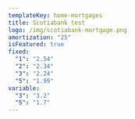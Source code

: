 ```yaml
---
templateKey: home-mortgages
title: Scotiabank test
logo: /img/scotiabank-mortgage.png
amortization: "25"
isFeatured: true
fixed:
  "1": "2.54"
  "2": "2.34"
  "3": "2.24"
  "5": "1.99"
variable:
  "3": "3.2"
  "5": "1.7"
---
```

